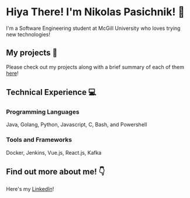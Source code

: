# Hiya There! I'm Nikolas Pasichnik! :dog:
I'm a Software Engineering student at McGill University who loves trying new technologies! 


## My projects :floppy_disk:
Please check out my projects along with a brief summary of each of them [here](https://github.com/NikolasPasichnik/Portfolio)!  


## Technical Experience :computer:
### Programming Languages
Java, Golang, Python, Javascript, C, Bash, and Powershell 
### Tools and Frameworks
Docker, Jenkins, Vue.js, React.js, Kafka

## Find out more about me! :point_down:
Here's my [LinkedIn](https://www.linkedin.com/in/nikolas-pasichnik/)! 
